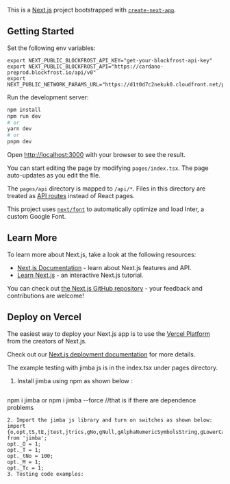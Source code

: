 This is a [Next.js](https://nextjs.org/) project bootstrapped with [`create-next-app`](https://github.com/vercel/next.js/tree/canary/packages/create-next-app).

## Getting Started

Set the following env variables:

```
export NEXT_PUBLIC_BLOCKFROST_API_KEY="get-your-blockfrost-api-key"
export NEXT_PUBLIC_BLOCKFROST_API="https://cardano-preprod.blockfrost.io/api/v0"
export NEXT_PUBLIC_NETWORK_PARAMS_URL="https://d1t0d7c2nekuk0.cloudfront.net/preprod.json"
```

Run the development server:

```bash
npm install
npm run dev
# or
yarn dev
# or
pnpm dev
```

Open [http://localhost:3000](http://localhost:3000) with your browser to see the result.

You can start editing the page by modifying `pages/index.tsx`. The page auto-updates as you edit the file.

The `pages/api` directory is mapped to `/api/*`. Files in this directory are treated as [API routes](https://nextjs.org/docs/api-routes/introduction) instead of React pages.

This project uses [`next/font`](https://nextjs.org/docs/basic-features/font-optimization) to automatically optimize and load Inter, a custom Google Font.

## Learn More

To learn more about Next.js, take a look at the following resources:

- [Next.js Documentation](https://nextjs.org/docs) - learn about Next.js features and API.
- [Learn Next.js](https://nextjs.org/learn) - an interactive Next.js tutorial.

You can check out [the Next.js GitHub repository](https://github.com/vercel/next.js/) - your feedback and contributions are welcome!

## Deploy on Vercel

The easiest way to deploy your Next.js app is to use the [Vercel Platform](https://vercel.com/new?utm_medium=default-template&filter=next.js&utm_source=create-next-app&utm_campaign=create-next-app-readme) from the creators of Next.js.

Check out our [Next.js deployment documentation](https://nextjs.org/docs/deployment) for more details.


The example testing with jimba js is in the index.tsx under pages directory.

1. Install jimba using npm as shown below :
   ```
  npm i jimba or npm i jimba --force //that is if there are dependence problems
   ```
2. Import the jimba js library and turn on switches as shown below:
 import {o,opt,tS,tE,jtest,jtrics,gNo,gNull,gAlphaNumericSymbolsString,gLowerCaseAlphabetString,gBoolean,gOnlyDigitsString,gUpperCaseAlphabetString} from 'jimba';
  opt._O = 1;
  opt._T = 1;
  opt._tNo = 100;
  opt._M = 1;
  opt._Tc = 1;
3. Testing code examples:
```

```
